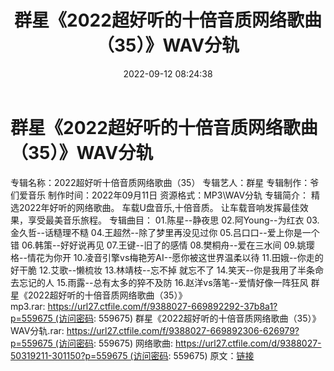﻿---
title: 群星《2022超好听的十倍音质网络歌曲（35）》WAV分轨
date: 2022-09-12 08:24:38
categories: WAV车载音乐、镜像
tags: 华语中文
---
# 群星《2022超好听的十倍音质网络歌曲（35）》WAV分轨

专辑名称：2022超好听十倍音质网络歌曲（35）
专辑艺人：群星
专辑制作：爷们爱音乐
制作时间：2022年09月11日
资源格式：MP3\WAV分轨
专辑简介：
精选2022年好听的网络歌曲。
车载U盘音乐,十倍音质。
让车载音响发挥最佳效果，享受最美音乐旅程。
专辑曲目：
01.陈星--静夜思
02.阿Young--为红衣
03.金久哲--话糙理不糙
04.王超然--除了梦里再没见过你
05.吕口口--爱上你是一个错
06.韩策--好好说再见
07.王键--旧了的感情
08.樊桐舟--爱在三水间
09.姚璎格--情花为你开
10.凌音引擎vs梅艳芳AI--愿你被这世界温柔以待
11.田娥--你走的好干脆
12.艾歌--懒梳妆
13.林靖枝--忘不掉 就忘不了
14.笑天--你是我用了半条命去忘记的人
15.雨露--总有太多的猝不及防
16.赵洋vs落笔--爱情好像一阵狂风
群星《2022超好听的十倍音质网络歌曲（35）》mp3.rar: https://url27.ctfile.com/f/9388027-669892292-37b8a1?p=559675 (访问密码:
559675)
群星《2022超好听的十倍音质网络歌曲（35）》WAV分轨.rar: https://url27.ctfile.com/f/9388027-669892306-626979?p=559675 (访问密码:
559675)
网络歌曲: https://url27.ctfile.com/d/9388027-50319211-301150?p=559675 (访问密码:
559675)
原文：[链接](https://blog.sina.com.cn/s/blog_1647c7e7601030zdd.html)